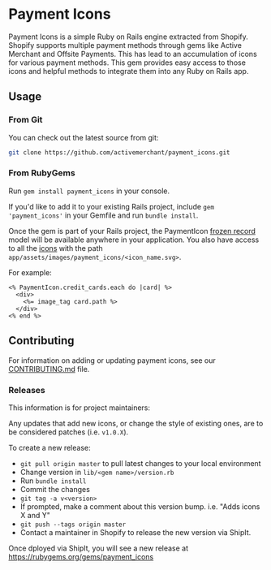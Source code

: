 # Payment Icons

Payment Icons is a simple Ruby on Rails engine extracted from Shopify. Shopify supports multiple payment methods through gems like Active Merchant and Offsite Payments. This has lead to an accumulation of icons for various payment methods. This gem provides easy access to those icons and helpful methods to integrate them into any Ruby on Rails app.

## Usage

### From Git
You can check out the latest source from git:

```sh
git clone https://github.com/activemerchant/payment_icons.git
```

### From RubyGems

Run `gem install payment_icons` in your console.

If you'd like to add it to your existing Rails project, include `gem 'payment_icons'` in your Gemfile and run `bundle install`.

Once the gem is part of your Rails project, the PaymentIcon [frozen record](https://github.com/byroot/frozen_record) model will be available anywhere in your application. You also have access to all the [icons](https://github.com/activemerchant/payment_icons/tree/master/app/assets/images/payment_icons) with the path `app/assets/images/payment_icons/<icon_name.svg>`.

For example:

```erb
<% PaymentIcon.credit_cards.each do |card| %>
  <div>
    <%= image_tag card.path %>
  </div>
<% end %>
```
## Contributing

For information on adding or updating payment icons, see our [CONTRIBUTING.md](https://github.com/activemerchant/payment_icons/blob/master/CONTRIBUTING.md) file.

### Releases

This information is for project maintainers: 

Any updates that add new icons, or change the style of existing ones, are to be considered patches (i.e. `v1.0.X`).

To create a new release:
- `git pull origin master` to pull latest changes to your local environment
- Change version in `lib/<gem name>/version.rb`
- Run `bundle install`
- Commit the changes
- `git tag -a v<version>`
- If prompted, make a comment about this version bump. i.e. "Adds icons X and Y"
- `git push --tags origin master`
- Contact a maintainer in Shopify to release the new version via ShipIt.

Once dployed via ShipIt, you will see a new release at https://rubygems.org/gems/payment_icons

